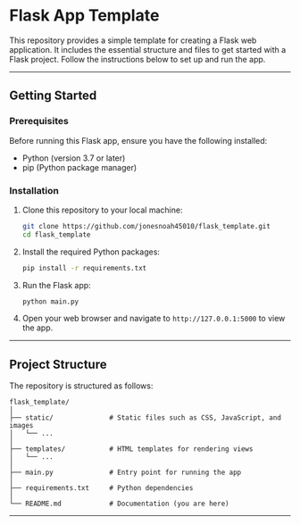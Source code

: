 
# Flask App Template

This repository provides a simple template for creating a Flask web application. It includes the essential structure and files to get started with a Flask project. Follow the instructions below to set up and run the app.

---

## Getting Started

### Prerequisites

Before running this Flask app, ensure you have the following installed:

- Python (version 3.7 or later)
- pip (Python package manager)

### Installation

1. Clone this repository to your local machine:
   ```bash
   git clone https://github.com/jonesnoah45010/flask_template.git
   cd flask_template
   ```

2. Install the required Python packages:
   ```bash
   pip install -r requirements.txt
   ```

3. Run the Flask app:
   ```bash
   python main.py
   ```

4. Open your web browser and navigate to `http://127.0.0.1:5000` to view the app.

---

## Project Structure

The repository is structured as follows:

```
flask_template/
│
├── static/              # Static files such as CSS, JavaScript, and images
│   └── ...
│
├── templates/           # HTML templates for rendering views
│   └── ...
│
├── main.py              # Entry point for running the app
│
├── requirements.txt     # Python dependencies
│
└── README.md            # Documentation (you are here)
```

---
